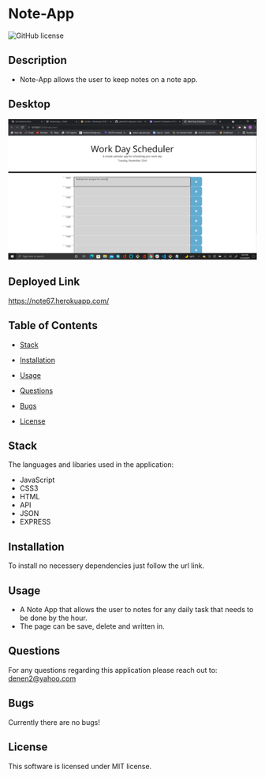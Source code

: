 # Note-App

![GitHub license](https://img.shields.io/badge/license-MIT-blue.svg)

## Description

* Note-App allows the user to keep notes on a note app.

## Desktop

![Alt test](/images/note.png)

## Deployed Link

https://note67.herokuapp.com/

## Table of Contents

* [Stack](#stack)

* [Installation](#installation)

* [Usage](#usage)

* [Questions](#questions)

* [Bugs](#bugs)

* [License](#license)

## Stack

The languages and libaries used in the application:

- JavaScript
- CSS3
- HTML
- API
- JSON
- EXPRESS


## Installation

To install no necessery dependencies just follow the url link.

## Usage

* A Note App that allows the user to notes for any daily task that needs to be done by the hour.
* The page can be save, delete and written in.

## Questions

For any questions regarding this application please reach out to: denen2@yahoo.com

## Bugs

Currently there are no bugs!

## License

This software is licensed under MIT license.
